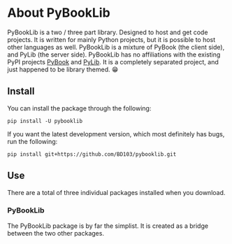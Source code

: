 # About PyBookLib

PyBookLib is a two / three part library. Designed to host and get code projects. It is written for mainly Python projects, but it is possible to host other languages as well. PyBookLib is a mixture of PyBook (the client side), and PyLib (the server side). PyBookLib has no affiliations with the existing PyPI projects [PyBook](https://pypi.org/project/pybook) and [PyLib](https://pypi.org/project/pylib). It is a completely separated project, and just happened to be library themed. 😁

## Install

You can install the package through the following:

```console
pip install -U pybooklib
```

If you want the latest development version, which most definitely has bugs, run the following:

```console
pip install git+https://github.com/BD103/pybooklib.git
```

## Use

There are a total of three individual packages installed when you download.

### PyBookLib

The PyBookLib package is by far the simplist. It is created as a bridge between the two other packages.